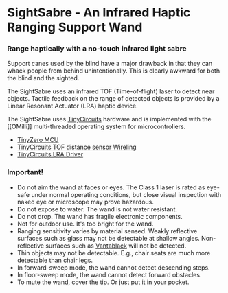 # SightSabre - An Infrared Haptic Ranging Support Wand 
### Range haptically with a no-touch infrared light sabre
Support canes used by the blind have a major drawback in that
they can whack people from behind unintentionally.  This is clearly
awkward for both the blind and the sighted.

The SightSabre uses an infrared TOF (Time-of-flight) laser 
to detect near objects.
Tactile feedback on the range of detected objects is provided by
a Linear Resonant Actuator (LRA) haptic device.

The SightSabre uses [TinyCircuits](https://tinycircuits.com) hardware
and is implemented with the [[OMilli]] multi-threaded operating system
for microcontrollers.

* [TinyZero MCU](https://tinycircuits.com/products/tinyzero-processor)
* [TinyCircuits TOF distance sensor Wireling](https://tinycircuits.com/products/tof-distance-sensor-wireling-vl53l0x)
* [TinyCircuits LRA Driver](https://tinycircuits.com/products/lra-wireling-drv2605)

### Important!

* Do not aim the wand at faces or eyes. The Class 1 laser is rated as eye-safe 
  under normal operating conditions, but close visual inspection with naked eye
  or microscope may prove hazardous.
* Do not expose to water. The wand is not water resistant.
* Do not drop. The wand has fragile electronic components.
* Not for outdoor use. It's too bright for the wand.
* Ranging sensitivity varies by material sensed. Weakly reflective surfaces
  such as glass may not be detectable at shallow angles.
  Non-reflective surfaces such as 
  [Vantablack](https://en.wikipedia.org/wiki/Vantablack) will not be 
  detected.
* Thin objects may not be detectable. E.g., chair seats are 
  much more detectable than chair legs. 
* In forward-sweep mode, the wand cannot detect descending steps.
* In floor-sweep mode, the wand cannot detect forward obstacles.
* To mute the wand, cover the tip. Or just put it in your pocket.
